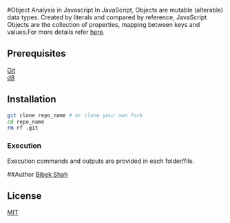 #Object Analysis in Javascript
In JavaScript, Objects are mutable (alterable) data types. Created by literals and compared by reference,
JavaScript Objects are the collection of properties, mapping between keys and values.For more details refer [here](https://blog.usejournal.com/the-secrets-of-javascript-object-performance-optimization-5b648fc99f59).


## Prerequisites
 [Git](https://git-scm.com/) <br />
 [d8](https://v8.dev/docs/d8) <br />
 
 ## Installation
 ```sh
 git clone repo_name # or clone your own fork
 cd repo_name
 rm rf .git
 ```

### Execution
Execution commands and outputs are provided in each folder/file.

##Author
[Bibek Shah](https://github.com/BibekShah09)

## License
[MIT](https://choosealicense.com/licenses/mit/)

